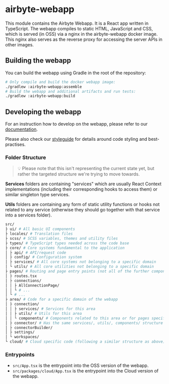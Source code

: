 # airbyte-webapp

This module contains the Airbyte Webapp. It is a React app written in TypeScript.
The webapp compiles to static HTML, JavaScript and CSS, which is served (in OSS) via
a nginx in the airbyte-webapp docker image. This nginx also serves as the reverse proxy
for accessing the server APIs in other images.

## Building the webapp

You can build the webapp using Gradle in the root of the repository:

```sh
# Only compile and build the docker webapp image:
./gradlew :airbyte-webapp:assemble
# Build the webapp and additional artifacts and run tests:
./gradlew :airbyte-webapp:build
```

## Developing the webapp

For an instruction how to develop on the webapp, please refer to our [documentation](https://docs.airbyte.com/contributing-to-airbyte/developing-locally/#develop-on-airbyte-webapp).

Please also check our [styleguide](./STYLEGUIDE.md) for details around code styling and best-practises.

### Folder Structure

> 💡 Please note that this isn't representing the current state yet, but rather the targeted structure
we're trying to move towards.

**Services** folders are containing "services" which are usually React Context implementations 
(including their corresponding hooks to access them) or similar singleton type services.

**Utils** folders are containing any form of static utility functions or hooks not related to any service (otherwise they should go together with that service into a services folder).

```sh
src/
├ ui/ # All basic UI components
├ locales/ # Translation files
├ scss/ # SCSS variables, themes and utility files
├ types/ # TypeScript types needed across the code base
├ core/ # Core systems fundamental to the application
│ ├ api/ # API/request code
│ ├ config/ # Configuration system
│ ├ services/ # All core systems not belonging to a specific domain
│ └ utils/ # All core utilities not belonging to a specific domain
├ pages/ # Routing and page entry points (not all of the further components though)
│ ├ routes.tsx
│ ├ connections/
│ │ ├ AllConnectionPage/
│ │ └ # ...
│ └ # ...
├ area/ # Code for a specific domain of the webapp
│ ├ connection/
│ │ ├ services/ # Services for this area
│ │ ├ utils/ # Utils for this area
│ │ └ components/ # Components related to this area or for pages specific to this area
│ ├ connector/ # Has the same services/, utils/, components/ structure
│ ├ connectorBuilder/
│ ├ settings/
│ └ workspaces/
└ cloud/ # Cloud specific code (following a similar structure as above)
```

### Entrypoints

* `src/App.tsx` is the entrypoint into the OSS version of the webapp.
* `src/packages/cloud/App.tsx` is the entrypoint into the Cloud version of the webapp.
